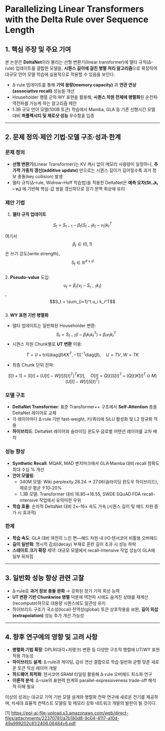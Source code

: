 # Parallelizing Linear Transformers with the Delta Rule over Sequence Length

## 1. 핵심 주장 및 주요 기여  
본 논문은 **DeltaNet**이라 불리는 선형 변환기(linear transformer)에 델타 규칙(Δ-rule) 업데이트를 결합한 모델을, **시퀀스 길이에 걸친 병렬 처리 알고리즘**으로 확장하여 대규모 언어 모델 학습에 실용적으로 적용할 수 있음을 보인다.  
- Δ-rule 업데이트를 통해 **기억 용량(memory capacity)** 과 **연관 연상(associative recall)** 성능을 개선  
- Householder 행렬 군의 WY 표현을 활용해, **시퀀스 차원 전체에 병렬화**된 순전파·역전파를 가능케 하는 알고리즘 제안  
- 1.3B 규모 언어 모델(100B 토큰) 학습에서 Mamba, GLA 등 기존 선형시간 모델 대비 **퍼플렉시티 및 제로샷 성능** 우수함을 입증  

***

## 2. 문제 정의·제안 기법·모델 구조·성과·한계

### 문제 정의  
- **선형 변환기**(Linear Transformer)는 KV 캐시 없이 메모리 사용량이 일정하나, **추가적 가중치 갱신(additive update)** 만으로는 시퀀스 길이가 길어질수록 과거 정보 충돌(key collision) 발생  
- 델타 규칙(Δ-rule, Widrow–Hoff 학습법)을 적용한 DeltaNet은 **예측 오차(St₋₁kₜ – vₜ)** 에 기반해 핵심-값 쌍을 갱신하므로 장기 문맥 회상에 유리  

### 제안 기법  
1. **델타 규칙 업데이트**  

$$S_t = S_{t-1} - β_t(S_{t-1}k_t - v_t)k_t^T$$  

여기서 $$β_t∈(0,1)$$은 쓰기 강도(write strength), $$S_t∈ℝ^{d×d}$$  
2. **Pseudo-value** 도입: $$u_t = β_t(v_t - S_{t-1}k_t)$$, $$S_t = \sum_{i=1}^t u_i k_i^T$$  
3. **WY 표현 기반 병렬화**  
   - 델타 업데이트는 일반화된 Householder 변환: $$S_t = S_{t-1}(I - β_t k_t k_t^T) + β_t v_t k_t^T$$  
   - 시퀀스 차원 Chunk별로 **UT 변환** 이용:  

$$
       T = \bigl(I + \text{tril}(\mathrm{diag}(β)KK^T, -1)\bigr)^{-1}\mathrm{diag}(β),\quad
       U = TV,\ W = TK
     $$  

- 최종 Chunk 단위 전파:  

$$
       S[t+1] = S[t] + \bigl(U[t] - W[t]S[t]^T\bigr)^T K[t],\quad
       O[t] = Q[t]S[t]^T + (Q[t]K[t]^T ⊙ M)(U[t] - W[t]S[t]^T)
     $$

### 모델 구조  
- **DeltaNet Transformer**: 표준 Transformer++ 구조에서 **Self-Attention** 층을 DeltaNet 레이어로 교체  
- 각 레이어마다 Δ-rule 기반 fast-weight, 키/쿼리에 SiLU 활성화 및 L2 정규화 적용  
- **하이브리드**: DeltaNet 레이어와 슬라이딩 윈도우·글로벌 어텐션 레이어를 교차 배치  

### 성능 향상  
- **Synthetic Recall**: MQAR, MAD 벤치마크에서 GLA·Mamba 대비 recall 정확도 최대 수십 % 개선  
- **언어 모델링**:  
  - 340M 모델: Wiki perplexity 28.24 → 27.06(슬라이딩 윈도우 하이브리드), 제로샷 평균 ↑10–20%  
  - 1.3B 모델: Transformer 대비 16.85→16.55, SWDE·SQuAD·FDA recall-intensive 작업에서 유의미한 우위  
- **학습 효율**: 순차적 DeltaNet 대비 2×–16× 속도 가속 (시퀀스 길이 및 헤드 차원 증가 시 효과적)

### 한계  
- **학습 속도**: GLA 대비 여전히 느린 편—헤드 차원 내 I/O·텐서코어 비활용 오버헤드  
- **길이 일반화**: 명시적 감쇠(decay) 부재로 훈련 길이 초과 시 성능 하락  
- **스테이트 크기 확장** 제약: 대규모 모델에서 recall-intensive 작업 성능이 GLA에 일부 뒤처짐  

***

## 3. 일반화 성능 향상 관련 고찰  
- Δ-rule로 **과거 정보 충돌 완화** → 강화된 장기 기억 회상 능력  
- **UT 변환 기반 Chunkwise 병렬** 덕분에 역전파 시에도 숨겨진 상태를 재계산(recompute)하므로 대용량 시퀀스에도 일관성 유지  
- 하이브리드 구조가 국소성(local)·전역성(global) 토큰 상호작용을 보완, **길이 외삽(extrapolation)** 성능 추가 개선 가능성  

***

## 4. 향후 연구에의 영향 및 고려 사항  
- **병렬화 기법 확장**: DPLR(대각+저랭크) 변환 등 다양한 구조적 행렬에 UT/WY 표현 적용 가능성  
- **하이브리드 설계**: Δ-rule과 게이팅, 감쇠 연산 결합으로 학습·일반화 균형 맞춘 새로운 토큰 믹싱 레이어 개발  
- **하드웨어 최적화**: 텐서코어·SRAM 타일링 활용해 Δ-rule 오버헤드 최소화 연구  
- **이론적 분석**: Δ-rule의 표현력 한계와 parallel-expressiveness trade-off 해석적 이해 필요  

이상의 성과는 대규모 기억 기반 모델 설계와 병렬화 전략 연구에 새로운 전기를 제공하며, 차세대 효율적 컨텍스트 모델링 및 메모리 강화 네트워크 개발의 발판이 될 것이다.

[1] https://ppl-ai-file-upload.s3.amazonaws.com/web/direct-files/attachments/22370781/a7b180d8-9c04-4117-a10d-49a999202c81/2406.06484v6.pdf
